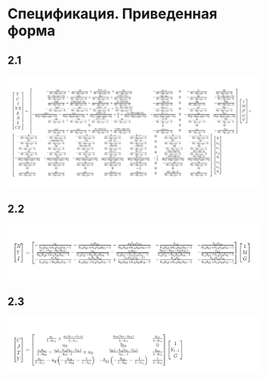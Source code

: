 # Спецификация. Приведенная форма

## 2.1

<p align="center">
    <img src="resources/2_1/0_reduced_form_matrix.png" alt="">
</p>

## 2.2

<p align="center">
    <img src="resources/2_2/0_reduced_form_matrix.png" alt="">
</p>

## 2.3

<p align="center">
    <img src="resources/2_3/0_reduced_form_matrix.png" alt="">
</p>
